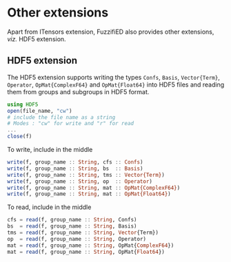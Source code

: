 # Other extensions

Apart from ITensors extension, FuzzifiED also provides other extensions, _viz._ HDF5 extension. 

## HDF5 extension 

The HDF5 extension supports writing the types `Confs`, `Basis`, `Vector{Term}`, `Operator`, `OpMat{ComplexF64}` and `OpMat{Float64}` into HDF5 files and reading them from groups and subgroups in HDF5 format. 
```julia
using HDF5 
open(file_name, "cw")
# include the file name as a string 
# Modes : "cw" for write and "r" for read
...
close(f)
```

To write, include in the middle 
```julia
write(f, group_name :: String, cfs :: Confs)
write(f, group_name :: String, bs  :: Basis)
write(f, group_name :: String, tms :: Vector{Term})
write(f, group_name :: String, op  :: Operator)
write(f, group_name :: String, mat :: OpMat{ComplexF64})
write(f, group_name :: String, mat :: OpMat{Float64})
```
To read, include in the middle 
```julia
cfs = read(f, group_name :: String, Confs)
bs  = read(f, group_name :: String, Basis)
tms = read(f, group_name :: String, Vector{Term})
op  = read(f, group_name :: String, Operator)
mat = read(f, group_name :: String, OpMat{ComplexF64})
mat = read(f, group_name :: String, OpMat{Float64})
```
